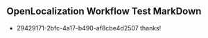 ## OpenLocalization Workflow Test MarkDown
* 29429171-2bfc-4a17-b490-af8cbe4d2507 
thanks!<!--HONumber=Mar16_HO2-->
